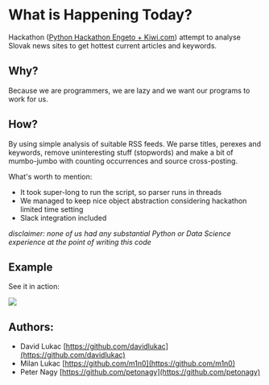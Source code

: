 # What is Happening Today?

Hackathon ([Python Hackathon Engeto + Kiwi.com](https://www.facebook.com/events/1838098403073558))
attempt to analyse Slovak news sites to get hottest current articles and keywords.

## Why?

Because we are programmers, we are lazy and we want our programs to work for us.

## How?

By using simple analysis of suitable RSS feeds. We parse titles, perexes and keywords,
remove uninteresting stuff (stopwords) and make a bit of mumbo-jumbo with counting
occurrences and source cross-posting.

What's worth to mention:

* It took super-long to run the script, so parser runs in threads
* We managed to keep nice object abstraction considering hackathon limited time setting
* Slack integration included

_disclaimer: none of us had any substantial Python or Data Science experience
at the point of writing this code_

## Example

See it in action:

![](http://res.cloudinary.com/m1n0/image/upload/v1511222339/wht_leqq0m.gif)


## Authors:

* David Lukac [https://github.com/davidlukac](https://github.com/davidlukac)
* Milan Lukac [https://github.com/m1n0](https://github.com/m1n0)
* Peter Nagy [https://github.com/petonagy](https://github.com/petonagy)
